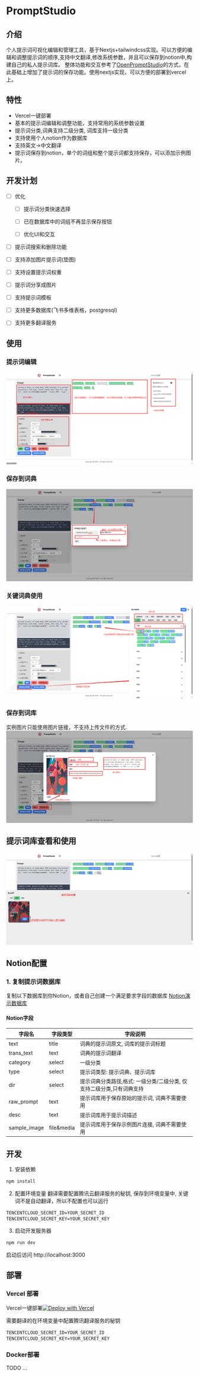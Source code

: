 # PromptStudio

## 介绍

个人提示词可视化编辑和管理工具，基于Nextjs+tailwindcss实现。可以方便的编辑和调整提示词的顺序,支持中文翻译,修改系统参数，并且可以保存到notion中,构建自己的私人提示词库。
整体功能和交互参考了[OpenPromptStudio](https://github.com/Moonvy/OpenPromptStudio)的方式，在此基础上增加了提示词的保存功能。使用nextjs实现，可以方便的部署到vercel上。

## 特性

- Vercel一键部署
- 基本的提示词编辑和调整功能，支持常用的系统参数设置
- 提示词分类,词典支持二级分类, 词库支持一级分类
- 支持使用个人notion作为数据库
- 支持英文->中文翻译
- 提示词保存到notion，单个的词组和整个提示词都支持保存，可以添加示例图片。

## 开发计划

- [ ] 优化

    - [ ] 提示词分类快速选择

    - [ ] 已在数据库中的词组不再显示保存按钮
    
    - [ ] 优化UI和交互

- [ ] 提示词搜索和删除功能

- [ ] 支持添加图片提示词(垫图)

- [ ] 支持设置提示词权重

- [ ] 提示词分享成图片

- [ ] 支持提示词模板

- [ ] 支持更多数据库(飞书多维表格，postgresql)

- [ ] 支持更多翻译服务

## 使用

### 提示词编辑

![基本编辑功能](docs/asset/img.png)

### 保存到词典

![保存到词典](docs/asset/img_1.png)

### 关键词典使用

![词典关键词的使用](docs/asset/img_2.png)

### 保存到词库

实例图片只能使用图片链接，不支持上传文件的方式.
![保存到词库](docs/asset/img_3.png)

## 提示词库查看和使用

![提示词库查看和使用](docs/asset/img_4.png)

## Notion配置

### 1. 复制提示词数据库

复制以下数据库到你Notion，或者自己创建一个满足要求字段的数据库
[Notion演示数据库](https://wide-samba-0b3.notion.site/09ace004e8fc4e95afdfbfc5a689f9ea?v=e62cd1c4760c4b3a9d4a32c23d80eeb4&pvs=4)

#### Notion字段

| 字段名          | 字段类型       | 字段说明                                   |
|--------------|------------|----------------------------------------|
| text         | title      | 词典的提示词原文, 词库的提示词标题                     |
| trans_text   | text       | 词典的提示词翻译                               |
| category     | select     | 一级分类                                   |
| type         | select     | 提示词类型: 提示词典、提示词库                       |
| dir          | select     | 提示词典分类路径,格式: 一级分类/二级分类, 仅支持二级分类,只有词典支持 |
| raw_prompt   | text       | 提示词库用于保存原始的提示词, 词典不需要使用                |
| desc         | text       | 提示词库用于提示词描述                            |
| sample_image | file&media | 提示词库用于保存示例图片连接, 词典不需要使用                |

## 开发

1. 安装依赖
``` bash
npm install
```
2. 配置环境变量
翻译需要配置腾讯云翻译服务的秘钥, 保存到环境变量中, 关键词不是自动翻译，所以不配置也可以运行
``` dotenv
TENCENTCLOUD_SECRET_ID=YOUR_SECRET_ID
TENCENTCLOUD_SECRET_KEY=YOUR_SECRET_KEY
```

3. 启动开发服务器

```bash
npm run dev
```
启动后访问 http://localhost:3000


## 部署

### Vercel 部署

Vercel一键部署[![Deploy with Vercel](https://vercel.com/button)](https://vercel.com/new/import?s=https%3A%2F%2Fgithub.com%2Fpyronn%2Fprompt-studio&hasTrialAvailable=1&showOptionalTeamCreation=false&project-name=prompt-studio&framework=nextjs&totalProjects=1&remainingProjects=1)

需要翻译的在环境变量中配置腾讯翻译服务的秘钥
``` dotenv
TENCENTCLOUD_SECRET_ID=YOUR_SECRET_ID
TENCENTCLOUD_SECRET_KEY=YOUR_SECRET_KEY
```

### Docker部署

TODO ...

